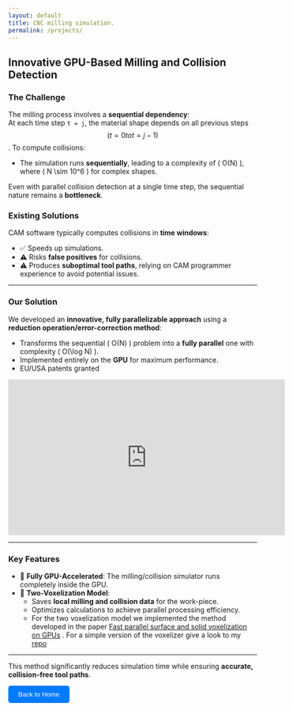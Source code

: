 ```yaml
---
layout: default
title: CNC milling simulation. 
permalink: /projects/
---
```

## Innovative GPU-Based Milling and Collision Detection

### The Challenge  
The milling process involves a **sequential dependency**:  
At each time step  ` t = j `, the material shape depends on all previous steps $$ (t = 0  to  t = j-1) $$ .
To compute collisions:
- The simulation runs **sequentially**, leading to a complexity of \( O(N) \), where \( N \sim 10^6 \) for complex shapes.

Even with parallel collision detection at a single time step, the sequential nature remains a **bottleneck**.

### Existing Solutions  
CAM software typically computes collisions in **time windows**:
- ✅ Speeds up simulations.  
- ⚠️ Risks **false positives** for collisions.  
- ⚠️ Produces **suboptimal tool paths**, relying on CAM programmer experience to avoid potential issues.

---

### Our Solution  
We developed an **innovative, fully parallelizable approach** using a **reduction operation/error-correction method**:  

- Transforms the sequential \( O(N) \) problem into a **fully parallel** one with complexity \( O(\log N) \).  
- Implemented entirely on the **GPU** for maximum performance.
- EU/USA patents granted

<iframe width="560" height="315" src="https://www.youtube.com/embed/example" frameborder="0" allowfullscreen></iframe>

---

### Key Features  
- 🚀 **Fully GPU-Accelerated**: The milling/collision simulator runs completely inside the GPU.  
- 🧩 **Two-Voxelization Model**:  
   - Saves **local milling and collision data** for the work-piece.  
   - Optimizes calculations to achieve parallel processing efficiency.
   - For the two voxelization model we implemented the method developed in the paper 
     [Fast parallel surface and solid voxelization on GPUs](https://dl.acm.org/doi/abs/10.1145/1882261.1866201) . 
     For a simple version of the voxelizer give a look to my [repo]()

---

This method significantly reduces simulation time while ensuring **accurate, collision-free tool paths**.


<a href="/ivan-homepage/">
    <button style="padding:10px 20px; background-color:#007BFF; color:white; border:none; border-radius:5px; cursor:pointer;">
        Back to Home
    </button>
</a>